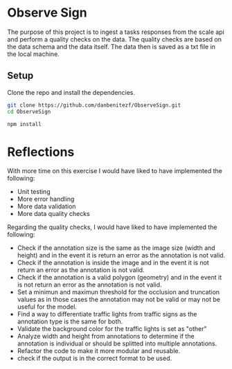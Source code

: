 # Observe Sign
The purpose of this project is to ingest a tasks responses from the scale api and perform a quality checks on the data. The quality checks are based on the data schema and the data itself. The data then is saved as a txt file in the local machine.

## Setup
Clone the repo and install the dependencies.

```bash
git clone https://github.com/danbenitezf/ObserveSign.git
cd ObserveSign
```

```bash
npm install
```

# Reflections
With more time on this exercise I would have liked to have implemented the following:
- Unit testing
- More error handling
- More data validation
- More data quality checks

Regarding the quality checks, I would have liked to have implemented the following:
- Check if the annotation size is the same as the image size (width and height) and in the event it is return an error as the annotation is not valid.
- Check if the annotation is inside the image and in the event it is not return an error as the annotation is not valid.
- Check if the annotation is a valid polygon (geometry) and in the event it is not return an error as the annotation is not valid.
- Set a minimun and maximun threshold for the occlusion and truncation values as in those cases the annotation may not be valid or may not be useful for the model.
- Find a way to differentiate traffic lights from traffic signs as the annotation type is the same for both. 
- Validate the background color for the traffic lights is set as "other"
- Analyze width and height from annotations to determine if the annotation is individual or should be splitted into multiple annotations.
- Refactor the code to make it more modular and reusable.
- check if the output is in the correct format to be used.

